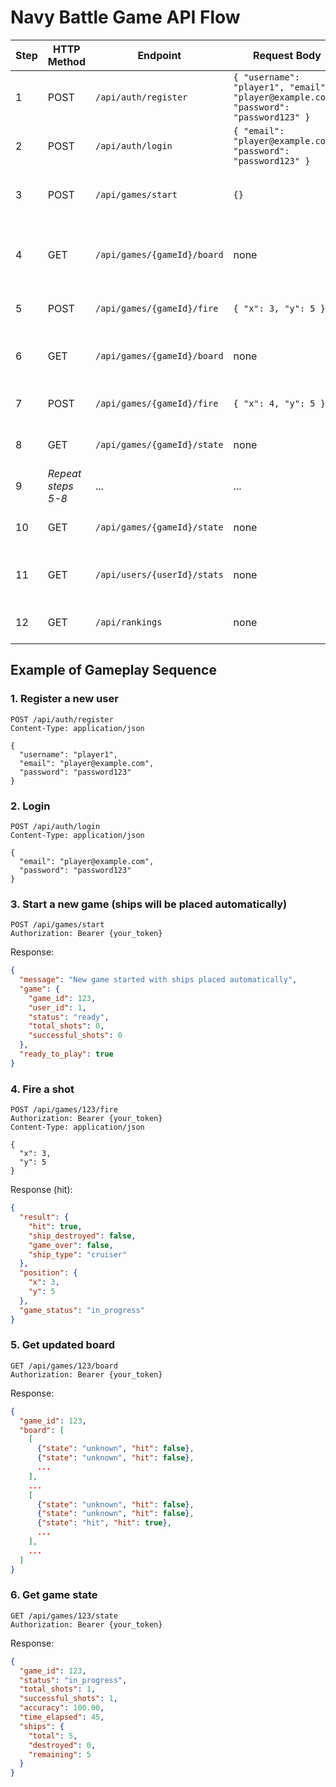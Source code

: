# Navy Battle Game API Flow

| Step | HTTP Method | Endpoint | Request Body | Description | Expected Response |
|------|------------|----------|--------------|-------------|-------------------|
| 1 | POST | `/api/auth/register` | `{ "username": "player1", "email": "player@example.com", "password": "password123" }` | Register a new user | User information and token |
| 2 | POST | `/api/auth/login` | `{ "email": "player@example.com", "password": "password123" }` | Login with credentials | Authentication token |
| 3 | POST | `/api/games/start` | `{}` | Start a new game (with auto-placed ships) | Game object with ID and "ready" status |
| 4 | GET | `/api/games/{gameId}/board` | none | Get the initial board state | Board with ships hidden (all "unknown" state) |
| 5 | POST | `/api/games/{gameId}/fire` | `{ "x": 3, "y": 5 }` | Fire a shot at position (3,5) | Hit/miss result and game status |
| 6 | GET | `/api/games/{gameId}/board` | none | Get the updated board state | Board with hit/miss positions revealed |
| 7 | POST | `/api/games/{gameId}/fire` | `{ "x": 4, "y": 5 }` | Fire another shot | Hit/miss result and game status |
| 8 | GET | `/api/games/{gameId}/state` | none | Get current game statistics | Shots fired, hits, accuracy, etc. |
| 9 | *Repeat steps 5-8* | ... | ... | Continue firing until game is over | ... |
| 10 | GET | `/api/games/{gameId}/state` | none | Get final game statistics (when game_over=true) | Complete game statistics |
| 11 | GET | `/api/users/{userId}/stats` | none | Get overall user statistics | User's performance across all games |
| 12 | GET | `/api/rankings` | none | View global rankings | List of top players by score |

## Example of Gameplay Sequence

### 1. Register a new user
```http
POST /api/auth/register
Content-Type: application/json

{
  "username": "player1",
  "email": "player@example.com",
  "password": "password123"
}
```

### 2. Login
```http
POST /api/auth/login
Content-Type: application/json

{
  "email": "player@example.com",
  "password": "password123"
}
```

### 3. Start a new game (ships will be placed automatically)
```http
POST /api/games/start
Authorization: Bearer {your_token}
```

Response:
```json
{
  "message": "New game started with ships placed automatically",
  "game": {
    "game_id": 123,
    "user_id": 1,
    "status": "ready",
    "total_shots": 0,
    "successful_shots": 0
  },
  "ready_to_play": true
}
```

### 4. Fire a shot
```http
POST /api/games/123/fire
Authorization: Bearer {your_token}
Content-Type: application/json

{
  "x": 3,
  "y": 5
}
```

Response (hit):
```json
{
  "result": {
    "hit": true,
    "ship_destroyed": false,
    "game_over": false,
    "ship_type": "cruiser"
  },
  "position": {
    "x": 3,
    "y": 5
  },
  "game_status": "in_progress"
}
```

### 5. Get updated board
```http
GET /api/games/123/board
Authorization: Bearer {your_token}
```

Response:
```json
{
  "game_id": 123,
  "board": [
    [
      {"state": "unknown", "hit": false},
      {"state": "unknown", "hit": false},
      ...
    ],
    ...
    [
      {"state": "unknown", "hit": false},
      {"state": "unknown", "hit": false},
      {"state": "hit", "hit": true},
      ...
    ],
    ...
  ]
}
```

### 6. Get game state
```http
GET /api/games/123/state
Authorization: Bearer {your_token}
```

Response:
```json
{
  "game_id": 123,
  "status": "in_progress",
  "total_shots": 1,
  "successful_shots": 1,
  "accuracy": 100.00,
  "time_elapsed": 45,
  "ships": {
    "total": 5,
    "destroyed": 0,
    "remaining": 5
  }
}
```
